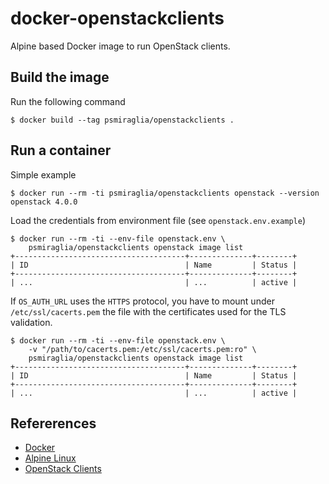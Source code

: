# docker-openstackclients

Alpine based Docker image to run OpenStack clients.

## Build the image

Run the following command

    $ docker build --tag psmiraglia/openstackclients .

## Run a container

Simple example

    $ docker run --rm -ti psmiraglia/openstackclients openstack --version
    openstack 4.0.0

Load the credentials from environment file (see `openstack.env.example`)

    $ docker run --rm -ti --env-file openstack.env \
        psmiraglia/openstackclients openstack image list
    +--------------------------------------+--------------+--------+
    | ID                                   | Name         | Status |
    +--------------------------------------+--------------+--------+
    | ...                                  | ...          | active |

If `OS_AUTH_URL` uses the `HTTPS` protocol, you have to mount under
`/etc/ssl/cacerts.pem` the file with the certificates used for the TLS
validation.

    $ docker run --rm -ti --env-file openstack.env \
        -v "/path/to/cacerts.pem:/etc/ssl/cacerts.pem:ro" \
        psmiraglia/openstackclients openstack image list
    +--------------------------------------+--------------+--------+
    | ID                                   | Name         | Status |
    +--------------------------------------+--------------+--------+
    | ...                                  | ...          | active |

## Refererences

*   [Docker](https://www.docker.com)
*   [Alpine Linux](https://alpinelinux.org)
*   [OpenStack Clients](https://wiki.openstack.org/wiki/OpenStackClients)
